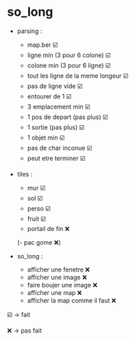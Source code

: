 # so_long
 - parsing :
     - map.ber 								☑️
     - ligne min (3 pour 6 colone)			☑️
     - colone min (3 pour 6 ligne)			☑️
     - tout les ligne de la meme longeur	☑️
     - pas de ligne vide 					☑️
     - entourer de 1 						☑️
     - 3 emplacement min 					☑️
     - 1 pos de depart (pas plus) 			☑️
     - 1 sortie (pas plus) 					☑️
     - 1 objet min 							☑️
     - pas de char inconue 					☑️
     - peut etre terminer 					☑️
  - tiles :
     - mur 									☑️
     - sol 									☑️
     - perso 								☑️
     - fruit 								☑️
     - portail de fin 						❌
     
    (- pac gome  ❌)

 - so_long :
 	 - afficher une fenetre					❌
 	 - afficher une image					❌
 	 - faire boujer une image				❌
 	 - afficher une map						❌
 	 - afficher la map comme il faut		❌

☑️ -> fait

❌ -> pas fait
